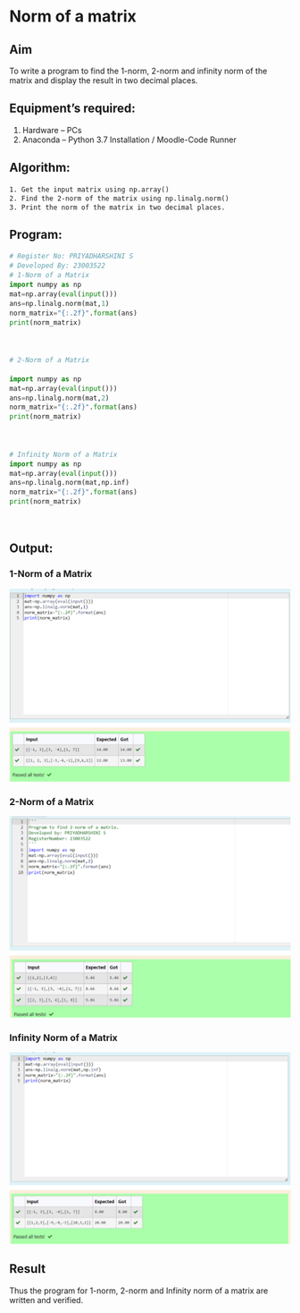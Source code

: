 # Norm of a matrix
## Aim
To write a program to find the 1-norm, 2-norm and infinity norm of the matrix and display the result in two decimal places.
## Equipment’s required:
1.	Hardware – PCs
2.	Anaconda – Python 3.7 Installation / Moodle-Code Runner
## Algorithm:
	1. Get the input matrix using np.array()   
    2. Find the 2-norm of the matrix using np.linalg.norm()
	3. Print the norm of the matrix in two decimal places.
## Program:
```Python
# Register No: PRIYADHARSHINI S
# Developed By: 23003522
# 1-Norm of a Matrix
import numpy as np
mat=np.array(eval(input()))
ans=np.linalg.norm(mat,1)
norm_matrix="{:.2f}".format(ans)
print(norm_matrix)



# 2-Norm of a Matrix

import numpy as np
mat=np.array(eval(input()))
ans=np.linalg.norm(mat,2)
norm_matrix="{:.2f}".format(ans)
print(norm_matrix)



# Infinity Norm of a Matrix
import numpy as np
mat=np.array(eval(input()))
ans=np.linalg.norm(mat,np.inf)
norm_matrix="{:.2f}".format(ans)
print(norm_matrix)




```
## Output:
### 1-Norm of a Matrix

![OUTPUT](/output71.png)

### 2-Norm of a Matrix

![OUTPUT](/output8.png)

### Infinity Norm of a Matrix

![OUTPUT](/output9.png)

## Result
Thus the program for 1-norm, 2-norm and Infinity norm of a matrix are written and verified.
